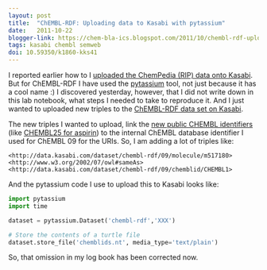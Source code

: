 ```yaml
---
layout: post
title:  "ChEMBL-RDF: Uploading data to Kasabi with pytassium"
date:   2011-10-22
blogger-link: https://chem-bla-ics.blogspot.com/2011/10/chembl-rdf-uploading-data-to-kasabi.html
tags: kasabi chembl semweb
doi: 10.59350/k1860-kks41
---
```


I reported earlier how to I [uploaded the ChemPedia (RIP) data onto Kasabi](http://chem-bla-ics.blogspot.com/2011/07/chempedia-rdf-3-uploading-data-to.html).
But for ChEMBL-RDF I have used the [pytassium](https://github.com/iand/pytassium) tool, not just because it has a cool name :) I discovered yesterday,
however, that I did not write down in this lab notebook, what steps I needed to take to reproduce it. And I just wanted to uploaded new triples to the
[ChEMBL-RDF data set on Kasabi](http://kasabi.com/dataset/chembl-rdf).

The new triples I wanted to upload, link the [new public CHEMBL identifiers](http://chembl.blogspot.com/2011/08/chembl-11-released.html)
(like [CHEMBL25 for aspirin](https://www.ebi.ac.uk/chembldb/index.php/compound/inspect/CHEMBL25)) to the internal ChEMBL database identifier I used for
ChEMBL 09 for the URIs. So, I am adding a lot of triples like:

```turtle
<http://data.kasabi.com/dataset/chembl-rdf/09/molecule/m517180> <http://www.w3.org/2002/07/owl#sameAs>
<http://data.kasabi.com/dataset/chembl-rdf/09/chemblid/CHEMBL1>
```

And the pytassium code I use to upload this to Kasabi looks like:

```python
import pytassium
import time

dataset = pytassium.Dataset('chembl-rdf','XXX')

# Store the contents of a turtle file
dataset.store_file('chemblids.nt', media_type='text/plain')
```

So, that omission in my log book has been corrected now.
